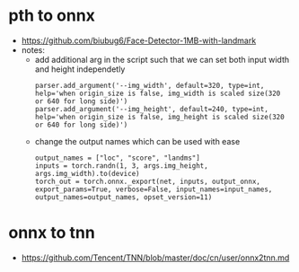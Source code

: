 # pth to onnx
- https://github.com/biubug6/Face-Detector-1MB-with-landmark
- notes: 
    - add additional arg in the script such that we can set both input width and height independetly
        ```
        parser.add_argument('--img_width', default=320, type=int, help='when origin_size is false, img_width is scaled size(320 or 640 for long side)')
        parser.add_argument('--img_height', default=240, type=int, help='when origin_size is false, img_height is scaled size(320 or 640 for long side)')
        ```
    - change the output names which can be used with ease
        ```
        output_names = ["loc", "score", "landms"]
        inputs = torch.randn(1, 3, args.img_height, args.img_width).to(device)
        torch_out = torch.onnx._export(net, inputs, output_onnx, export_params=True, verbose=False, input_names=input_names, output_names=output_names, opset_version=11)
        ```

# onnx to tnn
- https://github.com/Tencent/TNN/blob/master/doc/cn/user/onnx2tnn.md